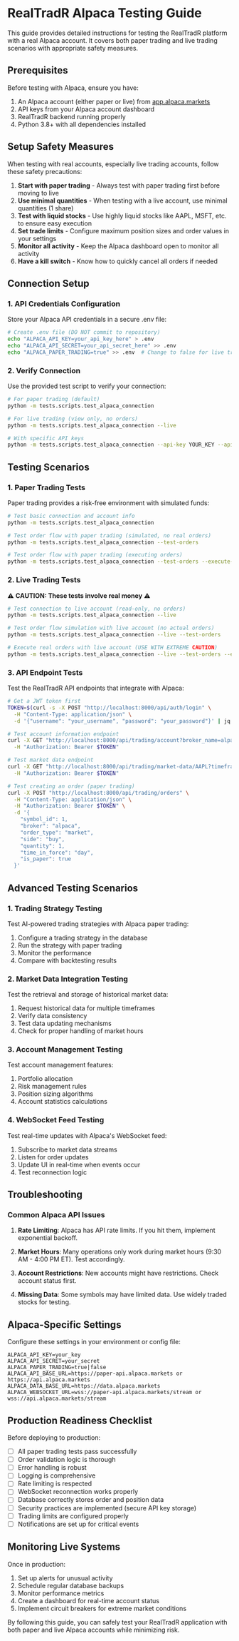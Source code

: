 # RealTradR Alpaca Testing Guide

This guide provides detailed instructions for testing the RealTradR platform with a real Alpaca account. It covers both paper trading and live trading scenarios with appropriate safety measures.

## Prerequisites

Before testing with Alpaca, ensure you have:

1. An Alpaca account (either paper or live) from [app.alpaca.markets](https://app.alpaca.markets/)
2. API keys from your Alpaca account dashboard
3. RealTradR backend running properly
4. Python 3.8+ with all dependencies installed

## Setup Safety Measures

When testing with real accounts, especially live trading accounts, follow these safety precautions:

1. **Start with paper trading** - Always test with paper trading first before moving to live
2. **Use minimal quantities** - When testing with a live account, use minimal quantities (1 share)
3. **Test with liquid stocks** - Use highly liquid stocks like AAPL, MSFT, etc. to ensure easy execution
4. **Set trade limits** - Configure maximum position sizes and order values in your settings
5. **Monitor all activity** - Keep the Alpaca dashboard open to monitor all activity
6. **Have a kill switch** - Know how to quickly cancel all orders if needed

## Connection Setup

### 1. API Credentials Configuration

Store your Alpaca API credentials in a secure .env file:

```bash
# Create .env file (DO NOT commit to repository)
echo "ALPACA_API_KEY=your_api_key_here" > .env
echo "ALPACA_API_SECRET=your_api_secret_here" >> .env
echo "ALPACA_PAPER_TRADING=true" >> .env  # Change to false for live trading
```

### 2. Verify Connection

Use the provided test script to verify your connection:

```bash
# For paper trading (default)
python -m tests.scripts.test_alpaca_connection

# For live trading (view only, no orders)
python -m tests.scripts.test_alpaca_connection --live

# With specific API keys
python -m tests.scripts.test_alpaca_connection --api-key YOUR_KEY --api-secret YOUR_SECRET
```

## Testing Scenarios

### 1. Paper Trading Tests

Paper trading provides a risk-free environment with simulated funds:

```bash
# Test basic connection and account info
python -m tests.scripts.test_alpaca_connection

# Test order flow with paper trading (simulated, no real orders)
python -m tests.scripts.test_alpaca_connection --test-orders

# Test order flow with paper trading (executing orders)
python -m tests.scripts.test_alpaca_connection --test-orders --execute-orders
```

### 2. Live Trading Tests

⚠️ **CAUTION: These tests involve real money** ⚠️

```bash
# Test connection to live account (read-only, no orders)
python -m tests.scripts.test_alpaca_connection --live

# Test order flow simulation with live account (no actual orders)
python -m tests.scripts.test_alpaca_connection --live --test-orders

# Execute real orders with live account (USE WITH EXTREME CAUTION)
python -m tests.scripts.test_alpaca_connection --live --test-orders --execute-orders
```

### 3. API Endpoint Tests

Test the RealTradR API endpoints that integrate with Alpaca:

```bash
# Get a JWT token first
TOKEN=$(curl -s -X POST "http://localhost:8000/api/auth/login" \
  -H "Content-Type: application/json" \
  -d '{"username": "your_username", "password": "your_password"}' | jq -r '.access_token')

# Test account information endpoint
curl -X GET "http://localhost:8000/api/trading/account?broker_name=alpaca&paper_trading=true" \
  -H "Authorization: Bearer $TOKEN"

# Test market data endpoint
curl -X GET "http://localhost:8000/api/trading/market-data/AAPL?timeframe=1d&limit=10" \
  -H "Authorization: Bearer $TOKEN"

# Test creating an order (paper trading)
curl -X POST "http://localhost:8000/api/trading/orders" \
  -H "Content-Type: application/json" \
  -H "Authorization: Bearer $TOKEN" \
  -d '{
    "symbol_id": 1,
    "broker": "alpaca",
    "order_type": "market",
    "side": "buy",
    "quantity": 1,
    "time_in_force": "day",
    "is_paper": true
  }'
```

## Advanced Testing Scenarios

### 1. Trading Strategy Testing

Test AI-powered trading strategies with Alpaca paper trading:

1. Configure a trading strategy in the database
2. Run the strategy with paper trading
3. Monitor the performance
4. Compare with backtesting results

### 2. Market Data Integration Testing

Test the retrieval and storage of historical market data:

1. Request historical data for multiple timeframes
2. Verify data consistency
3. Test data updating mechanisms
4. Check for proper handling of market hours

### 3. Account Management Testing

Test account management features:

1. Portfolio allocation
2. Risk management rules
3. Position sizing algorithms
4. Account statistics calculations

### 4. WebSocket Feed Testing

Test real-time updates with Alpaca's WebSocket feed:

1. Subscribe to market data streams
2. Listen for order updates
3. Update UI in real-time when events occur
4. Test reconnection logic

## Troubleshooting

### Common Alpaca API Issues

1. **Rate Limiting**: Alpaca has API rate limits. If you hit them, implement exponential backoff.

2. **Market Hours**: Many operations only work during market hours (9:30 AM - 4:00 PM ET). Test accordingly.

3. **Account Restrictions**: New accounts might have restrictions. Check account status first.

4. **Missing Data**: Some symbols may have limited data. Use widely traded stocks for testing.

## Alpaca-Specific Settings

Configure these settings in your environment or config file:

```
ALPACA_API_KEY=your_key
ALPACA_API_SECRET=your_secret
ALPACA_PAPER_TRADING=true|false
ALPACA_API_BASE_URL=https://paper-api.alpaca.markets or https://api.alpaca.markets
ALPACA_DATA_BASE_URL=https://data.alpaca.markets
ALPACA_WEBSOCKET_URL=wss://paper-api.alpaca.markets/stream or wss://api.alpaca.markets/stream
```

## Production Readiness Checklist

Before deploying to production:

- [ ] All paper trading tests pass successfully
- [ ] Order validation logic is thorough
- [ ] Error handling is robust
- [ ] Logging is comprehensive
- [ ] Rate limiting is respected
- [ ] WebSocket reconnection works properly
- [ ] Database correctly stores order and position data
- [ ] Security practices are implemented (secure API key storage)
- [ ] Trading limits are configured properly
- [ ] Notifications are set up for critical events

## Monitoring Live Systems

Once in production:

1. Set up alerts for unusual activity
2. Schedule regular database backups
3. Monitor performance metrics
4. Create a dashboard for real-time account status
5. Implement circuit breakers for extreme market conditions

By following this guide, you can safely test your RealTradR application with both paper and live Alpaca accounts while minimizing risk.
